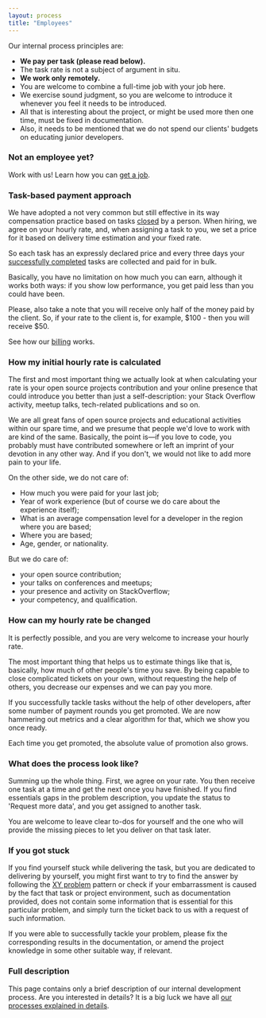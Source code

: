 ```yaml
---
layout: process
title: "Employees"
---
```


Our internal process principles are:
- **We pay per task (please read below).**
- The task rate is not a subject of argument in situ.
- **We work only remotely.**
- You are welcome to combine a full-time job with your job here.
- We exercise sound judgment, so you are welcome to introduce it whenever you feel it needs to be introduced.
- All that is interesting about the project, or might be used more then one time, must be fixed in documentation.
- Also, it needs to be mentioned that we do not spend our clients' budgets on educating junior developers.

### Not an employee yet?

Work with us! Learn how you can [get a job](/meta/rsdp/job-application).

### Task-based payment approach

We have adopted a not very common but still effective in its way compensation practice based on tasks [closed](/meta/rsdp/closing-issues) by a person. When hiring, we agree on your hourly rate, and, when assigning a task to you, we set a price for it based on delivery time estimation and your fixed rate.

So each task has an expressly declared price and every three days your [successfully completed](/meta/rsdp/definition-of-done) tasks are collected and paid for in bulk.

Basically, you have no limitation on how much you can earn, although it works both ways: if you show low performance, you get paid less than you could have been.

Please, also take a note that you will receive only half of the money paid by the client.
So, if your rate to the client is, for example, $100 - then you will receive $50.

See how our [billing](/meta/rsdp/billing) works.

### How my initial hourly rate is calculated

The first and most important thing we actually look at when calculating your rate is your open source projects contribution and your online presence that could introduce you better than just a self-description: your Stack Overflow activity, meetup talks, tech-related publications and so on.

We are all great fans of open source projects and educational activities within our spare time, and we presume that people we'd love to work with are kind of the same. Basically, the point is—if you love to code, you probably must have contributed somewhere or left an imprint of your devotion in any other way. And if you don't, we would not like to add more pain to your life.

On the other side, we do not care of:
- How much you were paid for your last job;
- Year of work experience (but of course we do care about the experience itself);
- What is an average compensation level for a developer in the region where you are based;
- Where you are based;
- Age, gender, or nationality.

But we do care of:
- your open source contribution;
- your talks on conferences and meetups;
- your presence and activity on StackOverflow;
- your competency, and qualification.

### How can my hourly rate be changed

It is perfectly possible, and you are very welcome to increase your hourly rate.

The most important thing that helps us to estimate things like that is, basically, how much of other people's time you save. By being capable to close complicated tickets on your own, without requesting the help of others, you decrease our expenses and we can pay you more.

If you successfully tackle tasks without the help of other developers, after some number of payment rounds you get promoted. We are now hammering out metrics and a clear algorithm for that, which we show you once ready.

Each time you get promoted, the absolute value of promotion also grows.

### What does the process look like?

<!--- TODO(@sobolevn): embed draw.io process -->

Summing up the whole thing. First, we agree on your rate. You then receive one task at a time and get the next once you have finished. If you find essentials gaps in the problem description, you update the status to 'Request more data', and you get assigned to another task.

You are welcome to leave clear to-dos for yourself and the one who will provide the missing pieces to let you deliver on that task later.

### If you got stuck

If you find yourself stuck while delivering the task, but you are dedicated to delivering by yourself, you might first want to try to find the answer by following the [XY problem](https://en.wikipedia.org/wiki/XY_problem) pattern or check if your embarrassment is caused by the fact that task or project environment, such as documentation provided, does not contain some information that is essential for this particular problem, and simply turn the ticket back to us with a request of such information.

If you were able to successfully tackle your problem, please fix the corresponding results in the documentation, or amend the project knowledge in some other suitable way, if relevant.

### Full description

This page contains only a brief description of our internal development process. Are you interested in details? It is a big luck we have all [our processes explained in details](https://wemake.services/meta).

